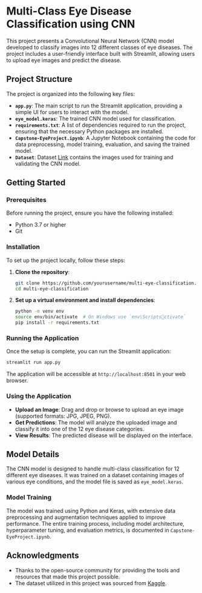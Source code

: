 
# Multi-Class Eye Disease Classification using CNN

This project presents a Convolutional Neural Network (CNN) model developed to classify images into 12 different classes of eye diseases. The project includes a user-friendly interface built with Streamlit, allowing users to upload eye images and predict the disease.

## Project Structure

The project is organized into the following key files:

- **`app.py`**: The main script to run the Streamlit application, providing a simple UI for users to interact with the model.
- **`eye_model.keras`**: The trained CNN model used for classification.
- **`requirements.txt`**: A list of dependencies required to run the project, ensuring that the necessary Python packages are installed.
- **`Capstone-EyeProject.ipynb`**: A Jupyter Notebook containing the code for data preprocessing, model training, evaluation, and saving the trained model.
- **`Dataset`**: Dataset [Link](https://www.kaggle.com/datasets/gauravksingh16/multiple-eye-disease-dataset) contains the images used for training and validating the CNN model.

## Getting Started

### Prerequisites

Before running the project, ensure you have the following installed:

- Python 3.7 or higher
- Git

### Installation

To set up the project locally, follow these steps:

1. **Clone the repository**:
   ```bash
   git clone https://github.com/yourusername/multi-eye-classification.git
   cd multi-eye-classification
   ```

2. **Set up a virtual environment and install dependencies**:
   ```bash
   python -m venv env
   source env/bin/activate  # On Windows use `env\Scriptsctivate`
   pip install -r requirements.txt
   ```

### Running the Application

Once the setup is complete, you can run the Streamlit application:

```bash
streamlit run app.py
```

The application will be accessible at `http://localhost:8501` in your web browser.

### Using the Application

- **Upload an Image**: Drag and drop or browse to upload an eye image (supported formats: JPG, JPEG, PNG).
- **Get Predictions**: The model will analyze the uploaded image and classify it into one of the 12 eye disease categories.
- **View Results**: The predicted disease will be displayed on the interface.

## Model Details

The CNN model is designed to handle multi-class classification for 12 different eye diseases. It was trained on a dataset containing images of various eye conditions, and the model file is saved as `eye_model.keras`.

### Model Training

The model was trained using Python and Keras, with extensive data preprocessing and augmentation techniques applied to improve performance. The entire training process, including model architecture, hyperparameter tuning, and evaluation metrics, is documented in `Capstone-EyeProject.ipynb`.


## Acknowledgments

- Thanks to the open-source community for providing the tools and resources that made this project possible.
- The dataset utilized in this project was sourced from [Kaggle](https://www.kaggle.com/datasets/gauravksingh16/multiple-eye-disease-dataset).
